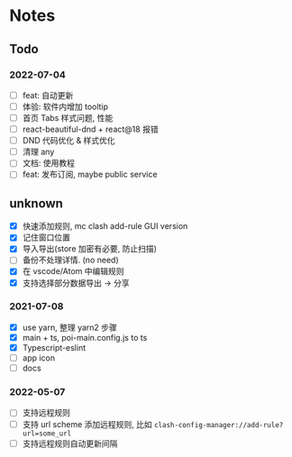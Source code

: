 # Notes

## Todo

### 2022-07-04

- [ ] feat: 自动更新
- [ ] 体验: 软件内增加 tooltip
- [ ] 首页 Tabs 样式问题, 性能
- [ ] react-beautiful-dnd + react@18 报错
- [ ] DND 代码优化 & 样式优化
- [ ] 清理 any
- [ ] 文档: 使用教程
- [ ] feat: 发布订阅, maybe public service

## unknown

- [x] 快速添加规则, mc clash add-rule GUI version
- [x] 记住窗口位置
- [x] 导入导出(store 加密有必要, 防止扫描)
- [ ] 备份不处理详情. (no need)
- [x] 在 vscode/Atom 中编辑规则
- [x] 支持选择部分数据导出 -> 分享

### 2021-07-08

- [x] use yarn, 整理 yarn2 步骤
- [x] main + ts, poi-main.config.js to ts
- [x] Typescript-eslint
- [ ] app icon
- [ ] docs

### 2022-05-07

- [ ] 支持远程规则
- [ ] 支持 url scheme 添加远程规则, 比如 `clash-config-manager://add-rule?url=some_url`
- [ ] 支持远程规则自动更新间隔
